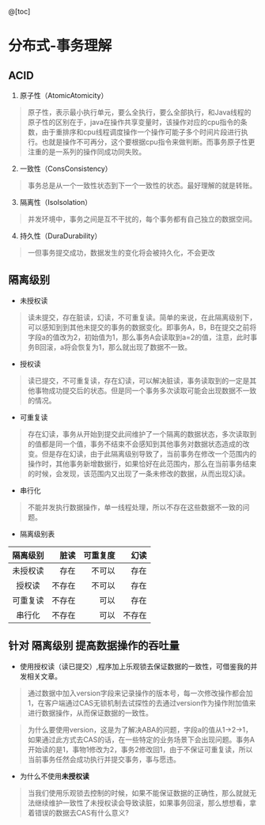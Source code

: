 @[toc]
# 分布式-事务理解
## ACID
1. 原子性（AtomicAtomicity）
>原子性，表示最小执行单元，要么全执行，要么全部执行，和Java线程的原子性的区别在于，java在操作共享变量时，该操作对应的cpu指令的条数，由于重排序和cpu线程调度操作一个操作可能子多个时间片段进行执行。也就是操作不可再分，这个要根据cpu指令来做判断。而事务原子性更注重的是一系列的操作同成功同失败。
2. 一致性（ConsConsistency）
> 事务总是从一个一致性状态到下一个一致性的状态。最好理解的就是转账。
3. 隔离性（IsoIsolation）
> 并发环境中，事务之间是互不干扰的，每个事务都有自己独立的数据空间。
4. 持久性（DuraDurability）
>一但事务提交成功，数据发生的变化将会被持久化，不会更改
## 隔离级别
* 未授权读
>读未提交，存在脏读，幻读，不可重复读。简单的来说，在此隔离级别下，可以感知到到其他未提交的事务的数据变化。即事务A，B，B在提交之前将字段a的值改为2，初始值为1，那么事务A会读取到a=2的值，注意，此时事务B回滚，a将会恢复为1，那么就出现了数据不一致。

* 授权读
>读已提交，不可重复读，存在幻读，可以解决脏读，事务读取到的一定是其他事物成功提交后的状态。但是同一个事务多次读取可能会出现数据不一致的情况。

* 可重复读
>存在幻读，事务从开始到提交此间维护了一个隔离的数据状态，多次读取到的值都是同一个值，事务不结束不会感知到其他事务对数据状态造成的改变。但是存在幻读，由于此隔离级别导致了，当前事务在修改一个范围内的操作时，其他事务新增数据行，如果恰好在此范围内，那么在当前事务结束的时候，会发现，该范围内又出现了一条未修改的数据，从而出现幻读。
* 串行化
> 不能并发执行数据操作，单一线程处理，所以不存在这些数据不一致的问题。
* 隔离级别表

|隔离级别	|  脏读 |  可重复度 |  幻读|
|:--------:| -------------:| -------------:| -------------:|
|未授权读  | 存在|不可以|存在|
|授权读  |  不存在|不可以|存在|
|可重复读  | 不存在|可以|存在|
|串行化  | 不存在|可以|不存在|





## 针对 隔离级别 提高数据操作的吞吐量
* 使用授权读（读已提交）,程序加上乐观锁去保证数据的一致性，可借鉴我的并发相关文章。
>通过数据中加入version字段来记录操作的版本号，每一次修改操作都会加1，在客户端通过CAS无锁机制去试探性的去通过version作为操作附加值来进行数据操作，从而保证数据的一致性。

>为什么要使用version，这是为了解决ABA的问题，字段a的值从1->2->1，如果通过此方式去CAS的话，在一些特定的业务场景下会出现问题。事务A开始读的是1，事物1修改为2，事务2修改回1，由于不保证可重复读，所以当前事务任然会成功执行并提交事务，事与愿违。

* 为什么不使用**未授权读**
> 当我们使用乐观锁去控制的时候，如果不能保证数据的正确性，那么就就无法继续维护一致性了未授权读会导致读脏，如果事务回滚，那么想想看，拿着错误的数据去CAS有什么意义?